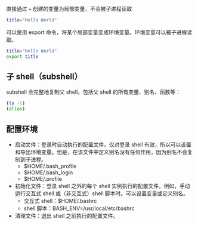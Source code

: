 
直接通过 `=` 创建的变量为局部变量，不会被子进程读取
```sh
title="Hello World"
```
可以使用 export 命令，将某个局部变量变成环境变量。环境变量可以被子进程读取。
```sh
title="Hello World"
export title
```

## 子 shell（subshell）
subshell 会完整地复制父 shell，包括父 shell 的所有变量、别名、函数等：
```bash
(ls -l)
(alias)

```

## 配置环境

* 启动文件：登录时自动执行的配置文件。仅对登录 shell 有效，所以可以设置和导出环境变量。但是，在该文件中定义别名没有任何作用，因为别名不会复制到子进程。
	* $HOME/.bash_profile
	* $HOME/.bash_login
	* $HOME/.profile
* 初始化文件：登录 shell 之外的每个 shell 实例执行的配置文件。例如，手动运行交互式 shell 或（非交互式）shell 脚本时。可以设置变量或定义别名。
	* 交互式 shell：$HOME/.bashrc
	* shell 脚本：BASH_ENV=/usr/local/etc/bashrc
* 清理文件：退出 shell 之前执行的配置文件。